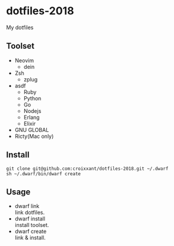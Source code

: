 # dotfiles-2018

My dotfiles
## Toolset
- Neovim
  - dein
- Zsh
  - zplug
- asdf
  - Ruby
  - Python
  - Go
  - Nodejs
  - Erlang
  - Elixir
- GNU GLOBAL
- Ricty(Mac only)

## Install
```
git clone git@github.com:croixxant/dotfiles-2018.git ~/.dwarf
sh ~/.dwarf/bin/dwarf create
```

## Usage
- dwarf link  
  link dotfiles.
- dwarf install  
  install toolset.
- dwarf create  
  link & install.
